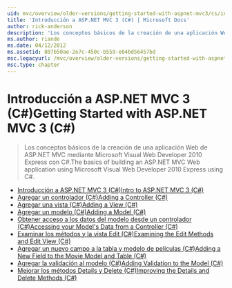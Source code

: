 ```yaml
---
uid: mvc/overview/older-versions/getting-started-with-aspnet-mvc3/cs/index
title: 'Introducción a ASP.NET MVC 3 (C#) | Microsoft Docs'
author: rick-anderson
description: 'Los conceptos básicos de la creación de una aplicación Web de ASP.NET MVC mediante Microsoft Visual Web Developer 2010 Express con C#.'
ms.author: riande
ms.date: 04/12/2012
ms.assetid: 807b50ae-2e7c-450c-b559-e04bd56457bd
msc.legacyurl: /mvc/overview/older-versions/getting-started-with-aspnet-mvc3/cs
msc.type: chapter
---
```

<a name="getting-started-with-aspnet-mvc-3-c"></a><span data-ttu-id="31d6a-103">Introducción a ASP.NET MVC 3 (C#)</span><span class="sxs-lookup"><span data-stu-id="31d6a-103">Getting Started with ASP.NET MVC 3 (C#)</span></span>
====================
> <span data-ttu-id="31d6a-104">Los conceptos básicos de la creación de una aplicación Web de ASP.NET MVC mediante Microsoft Visual Web Developer 2010 Express con C#.</span><span class="sxs-lookup"><span data-stu-id="31d6a-104">The basics of building an ASP.NET MVC Web application using Microsoft Visual Web Developer 2010 Express using C#.</span></span>


- [<span data-ttu-id="31d6a-105">Introducción a ASP.NET MVC 3 (C#)</span><span class="sxs-lookup"><span data-stu-id="31d6a-105">Intro to ASP.NET MVC 3 (C#)</span></span>](intro-to-aspnet-mvc-3.md)
- [<span data-ttu-id="31d6a-106">Agregar un controlador (C#)</span><span class="sxs-lookup"><span data-stu-id="31d6a-106">Adding a Controller (C#)</span></span>](adding-a-controller.md)
- [<span data-ttu-id="31d6a-107">Agregar una vista (C#)</span><span class="sxs-lookup"><span data-stu-id="31d6a-107">Adding a View (C#)</span></span>](adding-a-view.md)
- [<span data-ttu-id="31d6a-108">Agregar un modelo (C#)</span><span class="sxs-lookup"><span data-stu-id="31d6a-108">Adding a Model (C#)</span></span>](adding-a-model.md)
- [<span data-ttu-id="31d6a-109">Obtener acceso a los datos del modelo desde un controlador (C#)</span><span class="sxs-lookup"><span data-stu-id="31d6a-109">Accessing your Model's Data from a Controller (C#)</span></span>](accessing-your-models-data-from-a-controller.md)
- [<span data-ttu-id="31d6a-110">Examinar los métodos y la vista Edit (C#)</span><span class="sxs-lookup"><span data-stu-id="31d6a-110">Examining the Edit Methods and Edit View (C#)</span></span>](examining-the-edit-methods-and-edit-view.md)
- [<span data-ttu-id="31d6a-111">Agregar un nuevo campo a la tabla y modelo de películas (C#)</span><span class="sxs-lookup"><span data-stu-id="31d6a-111">Adding a New Field to the Movie Model and Table (C#)</span></span>](adding-a-new-field.md)
- [<span data-ttu-id="31d6a-112">Agregar la validación al modelo (C#)</span><span class="sxs-lookup"><span data-stu-id="31d6a-112">Adding Validation to the Model (C#)</span></span>](adding-validation-to-the-model.md)
- [<span data-ttu-id="31d6a-113">Mejorar los métodos Details y Delete (C#)</span><span class="sxs-lookup"><span data-stu-id="31d6a-113">Improving the Details and Delete Methods (C#)</span></span>](improving-the-details-and-delete-methods.md)
